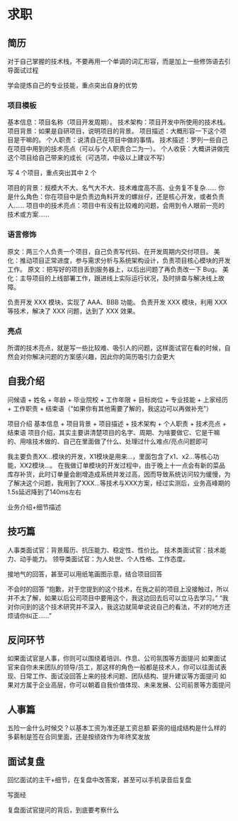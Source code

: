 # 求职

## 简历

对于自己掌握的技术栈，不要再用一个单调的词汇形容，而是加上一些修饰语去引导面试过程

学会提炼自己的专业技能，重点突出自身的优势

### 项目模板

基本信息：项目名称（项目开发周期）。
技术架构：项目开发中所使用的技术栈。
项目背景：如果是自研项目，说明项目的背景。
项目描述：大概形容一下这个项目是干嘛的。
个人职责：说清自己在项目中做的事情。
技术描述：罗列一些自己在项目中用到的技术亮点（可以与个人职责合二为一）。
个人收获：大概讲讲做完这个项目给自己带来的成长（可选项，中级以上建议不写）

写 4 个项目，重点突出其中 2 个

项目的背景：规模大不大、名气大不大、技术难度高不高、业务复不复杂……
你是什么角色：你在项目中是负责边角料开发的螺丝仔，还是核心开发，或者负责人……
项目中的技术亮点：项目中有没有比较难的问题，会用到令人眼前一亮的技术或方案……

### 语言修饰

原文：两三个人负责一个项目，自己负责写代码、在开发周期内交付项目。
美化：推动项目正常进度，参与需求分析与系统架构设计，负责项目核心模块的开发工作。
原文：把写好的项目丢到服务器上，以后出问题了再负责改一下 Bug。
美化：主导项目的上线部署工作，跟进线上实际运行状况，及时排查与解决线上故障。

负责开发 XXX 模块，实现了 AAA、BBB 功能。
负责开发 XXX 模块，利用 XXX 等技术，解决了 XXX 问题，达到了 XXX 效果。

### 亮点

所谓的技术亮点，就是写一些比较难、吸引人的问题，这样面试官在看的时候，自然会对你解决问题的方案感兴趣，因此你的简历吸引力会更大

## 自我介绍

问候语 + 姓名 + 年龄 + 毕业院校 + 工作年限 + 目标岗位 + 专业技能 + 上家经历 + 工作职责 + 结束语（“如果你有其他需要了解的，我这边可以再做补充”）


项目介绍
基本信息 + 项目背景 + 项目描述 + 技术架构 + 个人职责 + 技术亮点 + 结束语
项目介绍，其实主要讲清楚项目的名字、周期、为啥要做它、它是干嘛的、用啥技术做的、自己在里面做了什么、处理过什么难点/亮点问题即可

我主要负责XX...模块的开发，X1模块是用来...，里面包含了x1、x2...等核心功能，XX2模块...。
在我做订单模块的开发过程中，由于晚上十一点会有新的菜品库存补货，此时订单量会剧增造成系统并发过高，因而导致系统访问较为缓慢，为了解决这个问题，我用到了XXX...等技术与XXX方案，经过实测后，业务高峰期的1.5s延迟降到了140ms左右

业务介绍+细节描述

## 技巧篇

人事类面试官：背景履历、抗压能力、稳定性、性价比。
技术类面试官：技术能力、动手能力。
领导类面试官：为人处世、个人性格、工作态度。

接地气的回答，甚至可以用纸笔画图示意，结合项目回答

不会时的回答
“抱歉，对于您提到的这个技术，在我之前的项目上没接触过，所以并不太了解，如果以后公司项目中要用这个，我这边回去后可以立马去学习。”
“我对你问到的这个技术研究并不深入，我这边就简单说说自己的看法，不对的地方还烦请你纠正……”

## 反问环节

如果面试官是人事，你则可以围绕着培训、作息、公司氛围等方面提问
如果面试官来自你未来团队的领导/员工，那这样的角色一般都是技术人，你可以往面试表现、日常工作、面试没回答上来的技术问题、团队结构、提升建议等方面提问
如果对方属于企业高层，你可以朝着自我价值体现、未来发展、公司前景等方面提问

## 人事篇

五险一金什么时候交？以基本工资为准还是工资总额
薪资的组成结构是什么样的
多薪制是签在合同里面，还是按绩效作为年终奖发放

## 面试复盘

回忆面试的主干+细节，在复盘中改答案，甚至可以手机录音后复盘

写面经

复盘面试官提问的背后，到底要考察什么
